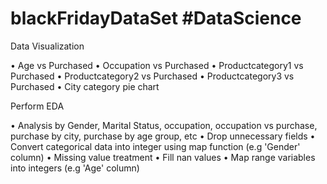 # blackFridayDataSet #DataScience
Data Visualization

•	Age vs Purchased
•	Occupation vs Purchased
•	Productcategory1 vs Purchased
•	Productcategory2 vs Purchased
•	Productcategory3 vs Purchased
•	City category pie chart

Perform EDA

•	Analysis by Gender, Marital Status, occupation, occupation vs purchase, purchase by city, purchase by age group, etc
•	Drop unnecessary fields
•	Convert categorical data into integer using map function (e.g 'Gender' column)
•	Missing value treatment
•	Fill nan values
•	Map range variables into integers (e.g 'Age' column)

